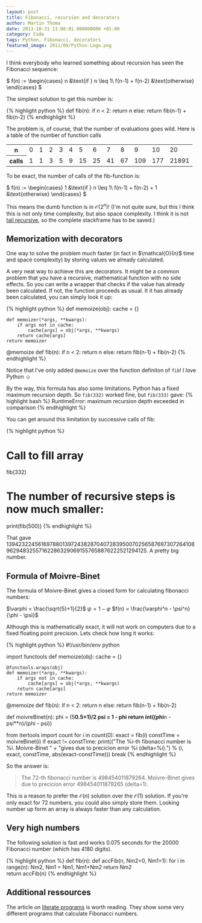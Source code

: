 ```yaml
---
layout: post
title: Fibonacci, recursion and decorators
author: Martin Thoma
date: 2013-10-31 11:08:01.000000000 +01:00
category: Code
tags: Python, Fibonacci, decorators
featured_image: 2011/09/Python-Logo.png
---
```

I think everybody who learned something about recursion has seen the Fibonacci sequence:

$
f(n) := \begin{cases}
n               &\text{if } n \leq 1\\
f(n-1) + f(n-2) &\text{otherwise}
\end{cases}
$

The simplest solution to get this number is:

{% highlight python %}
def fib(n):
    if n < 2:
        return n
    else:
        return fib(n-1) + fib(n-2)
{% endhighlight %}

The problem is, of course, that the number of evaluations goes wild. Here is a table of the number of function calls

<table>
<tr>
  <th>n</th>
  <td>0</td>
  <td>1</td>
  <td>2</td>
  <td>3</td>
  <td>4</td>
  <td>5</td>
  <td>6</td>
  <td>7</td>
  <td>8</td>
  <td>9</td>
  <td>10</td>
  <td>20</td>
</tr>
<tr>
  <th>calls</th>
  <td>1</td>
  <td>1</td>
  <td>3</td>
  <td>5</td>
  <td>9</td>
  <td>15</td>
  <td>25</td>
  <td>41</td>
  <td>67</td>
  <td>109</td>
  <td>177</td>
  <td>21891</td>
</tr>
</table>

To be exact, the number of calls of the fib-function is:

$
f(n) := \begin{cases}
1               &\text{if } n \leq 1\\
f(n-1) + f(n-2) + 1 &\text{otherwise}
\end{cases}
$

This means the dumb function is in $\mathcal{O}(2^n)$! (I'm not quite sure, but this I think this is not only time complexity, but also space complexity. I think it is not <a href="https://en.wikipedia.org/wiki/Tail_recursion">tail recursive</a>, so the complete stackframe has to be saved.)

<h2>Memorization with decorators</h2>
One way to solve the problem much faster (in fact in $\mathcal{O}(n)$ time and space complexity) by storing values we already calculated.

A very neat way to achieve this are decorators. It might be a common problem that you have a recursive, mathematical function with no side effects. So you can write a wrapper that checks if the value has already been calculated. If not, the function proceeds as usual. It it has already been calculated, you can simply look it up:

{% highlight python %}
def memoize(obj):
    cache = {}

    def memoizer(*args, **kwargs):
        if args not in cache:
            cache[args] = obj(*args, **kwargs)
        return cache[args]
    return memoizer

@memoize
def fib(n):
    if n < 2:
        return n
    else:
        return fib(n-1) + fib(n-2)
{% endhighlight %}

Notice that I've only added <code>@memoize</code> over the function definiton of <code>fib</code>! I love Python ☺

By the way, this formula has also some limitations. Python has a fixed maximum recursion depth. So <code>fib(332)</code> worked fine, but <code>fib(333)</code> gave:
{% highlight bash %}
RuntimeError: maximum recursion depth exceeded in comparison
{% endhighlight %}

You can get around this limitation by successive calls of fib:

{% highlight python %}
# Call to fill array
fib(332)

# The number of recursive steps is now much smaller:
print(fib(500))
{% endhighlight %}

That gave 139423224561697880139724382870407283950070256587697307264108962948325571622863290691557658876222521294125. A pretty big number.

<h2>Formula of Moivre-Binet</h2>
The formula of Moivre-Binet gives a closed form for calculating fibonacci numbers:

$\varphi = \frac{\sqrt{5}+1}{2}$
$\psi = 1 - \varphi$
$f(n) = \frac{\varphi^n - \psi^n}{\phi - \psi}$

Although this is mathematically exact, it will not work on computers due to a fixed floating point precision. Lets check how long it works:

{% highlight python %}
#!/usr/bin/env python

import functools
def memoize(obj):
    cache = {}

    @functools.wraps(obj)
    def memoizer(*args, **kwargs):
        if args not in cache:
            cache[args] = obj(*args, **kwargs)
        return cache[args]
    return memoizer

@memoize
def fib(n):
    if n < 2:
        return n
    else:
        return fib(n-1) + fib(n-2)

def moivreBinet(n):
    phi = (5**0.5+1)/2
    psi = 1 - phi
    return int((phi**n - psi**n)/(phi - psi))

from itertools import count
for i in count(0):
    exact = fib(i)
    constTime = moivreBinet(i)
    if exact != constTime:
        print(("The %i-th fibonacci number is %i. Moivre-Binet "
             + "gives due to precicion error %i (delta=%i).") 
                 % (i, exact, constTime, abs(exact-constTime)))
        break
{% endhighlight %}

So the answer is:

<blockquote>The 72-th fibonacci number is 498454011879264. Moivre-Binet gives due to precicion error 498454011879265 (delta=1).</blockquote>

This is a reason to prefer the $\mathcal{O}(n)$ solution over the $\mathcal{O}(1)$ solution. If you're only exact for 72 numbers, you could also simply store them. Looking number up form an array is always faster than any calculation.

<h2>Very high numbers</h2>
The following solution is fast and works 0.075 seconds for the 20000 Fibonacci number (which has 4180 digits).

{% highlight python %}
def fib(n):
    def accFib(n, Nm2=0, Nm1=1):
        for i in range(n):
            Nm2, Nm1 = Nm1, Nm1+Nm2
        return Nm2   
    return accFib(n)
{% endhighlight %}

<h2>Additional ressources</h2>
The article on <a href="http://en.literateprograms.org/Fibonacci_numbers_(Python)">literate programs</a> is worth reading. They show some very different programs that calculate Fibonacci numbers.
